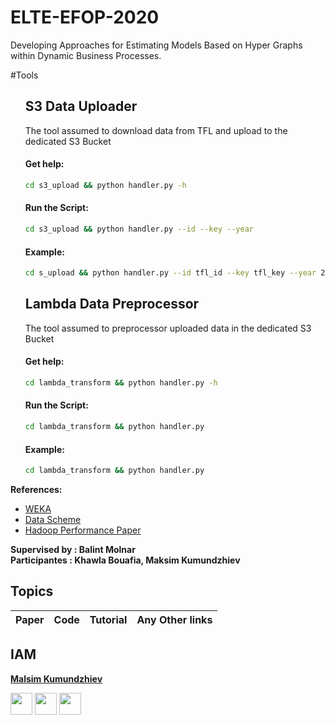 # ELTE-EFOP-2020
Developing Approaches for Estimating Models Based on Hyper Graphs within Dynamic Business Processes.

#Tools
<ul>
<h2>S3 Data Uploader</h2>
The tool assumed to download data from TFL and upload to the dedicated S3 Bucket

#### Get help: 
````bash
cd s3_upload && python handler.py -h   
````
#### Run the Script: 
````bash
cd s3_upload && python handler.py --id --key --year  
````
#### Example: 
````bash
cd s_upload && python handler.py --id tfl_id --key tfl_key --year 2020  
````
</ul>

<ul>
<h2>Lambda Data Preprocessor</h2>
The tool assumed to preprocessor uploaded data in the dedicated S3 Bucket

#### Get help: 
````bash
cd lambda_transform && python handler.py -h   
````
#### Run the Script: 
````bash
cd lambda_transform && python handler.py   
````
#### Example: 
````bash
cd lambda_transform && python handler.py   
````
</ul>

<b>References:</b><br>
<ul>
<li><a href="https://machinelearningmastery.com/estimate-performance-machine-learning-algorithms-weka/">WEKA</a></li>
  <li><a href="https://drive.google.com/file/d/1Bo1c6BJNfdim81CWp7VbqLNkP3RAawGk/view?ts=5e55708d">Data Scheme</a></li>
  <li><a href="https://www.researchgate.net/publication/273462758_Hadoop_Performance_Modeling_for_Job_Estimation_and_Resource_Provisioning">Hadoop Performance Paper</a></li>
</ul>


<b>Supervised by : Balint Molnar</b><br>
<b>Participantes : Khawla Bouafia, Maksim Kumundzhiev</b>


## Topics
|Paper|Code|Tutorial|Any Other links|
|-----|----|--------|---------------|


## IAM

**[Malsim Kumundzhiev](https://github.com/KumundzhievMaxim)**

[<img src="http://i.imgur.com/0o48UoR.png" width="35">](https://github.com/KumundzhievMaxim)             [<img src="https://i.imgur.com/0IdggSZ.png" width="35">](https://www.linkedin.com/in/maksim-kumundzhiev/)             [<img src="https://loading.io/s/icon/vzeour.svg" width="35">](https://www.kaggle.com/maximkumundzhiev)               
